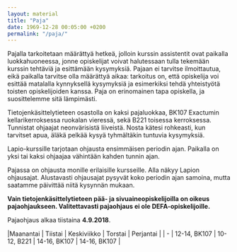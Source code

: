 ```yaml
---
layout: material
title: "Paja"
date: 1969-12-28 00:05:00 +0200
permalink: "/paja/"
---
```


Pajalla tarkoitetaan määrättyä hetkeä, jolloin kurssin assistentit ovat paikalla luokkahuoneessa, jonne opiskelijat voivat halutessaan tulla tekemään kurssin tehtäviä ja esittämään kysymyksiä. Pajaan ei tarvitse ilmoittautua, eikä paikalla tarvitse olla määrättyä aikaa: tarkoitus on, että opiskelija voi esittää matalalla kynnyksellä kysymyksiä ja esimerkiksi tehdä yhteistyötä toisten opiskelijoiden kanssa. Paja on erinomainen tapa opiskella, ja suosittelemme sitä lämpimästi.

Tietojenkäsittelytieteen osastolla on kaksi pajaluokkaa, BK107 Exactumin kellarikerroksessa ruokalan vieressä, sekä B221 toisessa kerroksessa. Tunnistat ohjaajat neonvärisistä liiveistä. Nosta kätesi rohkeasti, kun tarvitset apua, äläkä pelkää kysyä tyhmältäkin tuntuvia kysymyksiä.

Lapio-kurssille tarjotaan ohjausta ensimmäisen periodin ajan. Paikalla on yksi tai kaksi ohjaajaa vähintään kahden tunnin ajan.

Pajassa on ohjausta monille erilaisille kursseille. Alla näkyy Lapion ohjausajat. Alustavasti ohjausajat pysyvät koko periodin ajan samoina, mutta saatamme päivittää niitä kysynnän mukaan.

**Vain tietojenkäsittelytieteen pää- ja sivuaineopiskelijoilla on oikeus pajaohjaukseen. Valitettavasti pajaohjaus ei ole DEFA-opiskelijoille.**

Pajaohjaus alkaa tiistaina **4.9.2018**.

|Maanantai | Tiistai      | Keskiviikko  | Torstai      | Perjantai  |
|   -    | 12-14, BK107 | 10-12, B221 | 14-16, BK107 | 14-16, BK107 |
